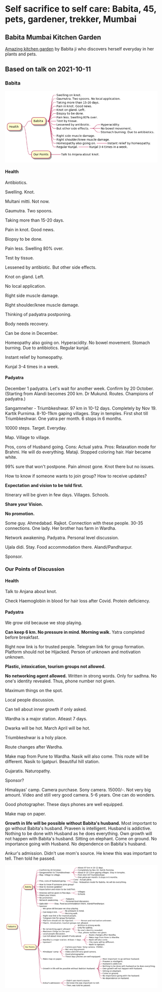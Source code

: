 # Self sacrifice to self care: Babita, 45, pets, gardener, trekker, Mumbai

## Babita Mumbai Kitchen Garden

[Amazing kitchen garden](https://nehalsin.github.io/babita-kitchen-garden-mumbai/) by Babita ji who discovers herself everyday in her plants and pets. 

## Based on talk on 2021-10-11

### Babita

![babita-health-2021-10-11](babita-health-2021-10-11.png)

#### Health

Antibiotics.

Swelling. Knot. 

Multani mitti. Not now. 

Gaumutra. 
Two spoons. 

Taking more than 15-20 days. 

Pain in knot. Good news.

Biopsy to be done. 

Pain less. Swelling 80% over. 

Test by tissue. 

Lessened by antibiotic. But other side effects. 

Knot on gland. Left. 

No local application. 

Right side muscle damage. 

Right shoulder/knee muscle damage. 

Thinking of padyatra postponing. 

Body needs recovery. 

Can be done in December. 

Homeopathy also going on. Hyperacidity. No bowel movement. Stomach burning. Due to antibiotics. Regular kunjal. 

Instant relief by homeopathy.

Kunjal 3-4 times in a week.

#### Padyatra

December 1 padyatra. Let's wait for another week. Confirm by 20 October. (Starting from Alandi becomes 200 km. Dr Mukund. Routes. Champions of padyatra.) 

Sangamneher - Triumbkeshwar. 97 km in 10-12 days. Completely by Nov 19. Kartik Purnima. 8-10-11km gaping villages. Stay in temples. First shot till Triumbkeshwar. 
One yatra per month. 6 stops in 6 months. 

10000 steps. Target. Everyday. 

Map. Village to village. 

Pros, cons of Husband going. 
Cons: Actual yatra. 
Pros: Relaxation mode for Brahmi. He will do everything. Mataji. 
Stopped coloring hair. Hair became white. 

99% sure that won't postpone.
Pain almost gone. 
Knot there but no issues. 

How to know if someone wants to join group? How to receive updates? 

**Expectation and vision to be told first.** 

Itinerary will be given in few days. Villages. Schools. 

**Share your Vision.** 

**No promotion.** 

Some guy. Ahmedabad. Rajkot. Connection with these people. 30-35 connections. One lady. Her brother has farm in Wardha. 

Network awakening. Padyatra. Personal level discussion. 

Ujala didi. Stay. Food accommodation there. Alandi/Pandharpur. 

Sponsor.

### Our Points of Discussion

#### Health

Talk to Anjana about knot. 

Check Haemoglobin in blood for hair loss after Covid. Protein deficiency.

#### Padyatra

We grow old because we stop playing. 

**Can keep 6 km. No pressure in mind. Morning walk.** Yatra completed before breakfast. 

Right now link is for trusted people. 
Telegram link for group formation. 
Platform should not be Hijacked. 
Person of unknown and motivation unknown. 

**Plastic, intoxication, tourism groups not allowed.** 

**No networking agent allowed.** 
Written in strong words. Only for sadhna. 
No one's identity revealed. 
Thus, phone number not given. 

Maximum things on the spot. 

Local people discussion. 

Can tell about inner growth if only asked. 

Wardha is a major station. Atleast 7 days. 

Dwarka will be hot. March April will be hot. 

Triumbkeshwar is a holy place. 

Route changes after Wardha. 

Make map from Pune to Wardha. Nasik will also come. This route will be different. 
Nasik to Igatpuri. Beautiful hill station. 

Gujaratis. Naturopathy. 

Sponsor? 

Himalayas' camp. Camera purchase. Sony camera. 15000/-. Not very big amount. Video and still very good camera. 5-6 years. One can do wonders. 

Good photographer. These days phones are well equipped. 

Make map on paper. 

**Growth in life will be possible without Babita's husband.** Most important to go without Babita's husband. Praveen is intelligent. Husband is addictive. Nothing to be done with Husband as he does everything. Own growth will not happen with Babita's husband. 
Sitting on elephant. Come on ground. No importance going with Husband. No dependence on Babita's husband. 

Ankur's admission. Didn't use mom's source. He knew this was important to tell. Then told he passed. 

![babita-padyatra-2021-10-11](babita-padyatra-2021-10-11.png)
